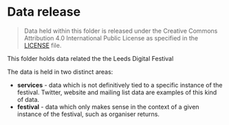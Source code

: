 # Data release

> Data held within this folder is released under the Creative Commons Attribution 4.0 International Public License as specified in the [LICENSE](../LICENSE) file.

This folder holds data related the the Leeds Digital Festival

The data is held in two distinct areas:

- **services** - data which is not definitively tied to a specific instance of the festival. Twitter, website and mailing list data are examples of this kind of data.
- **festival** - data which only makes sense in the context of a given instance of the festival, such as organiser returns.
